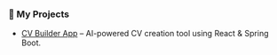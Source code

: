 ### 🚀 My Projects
- [CV Builder App](https://github.com/iremdehri/cv-builder-app) – AI-powered CV creation tool using React & Spring Boot.
